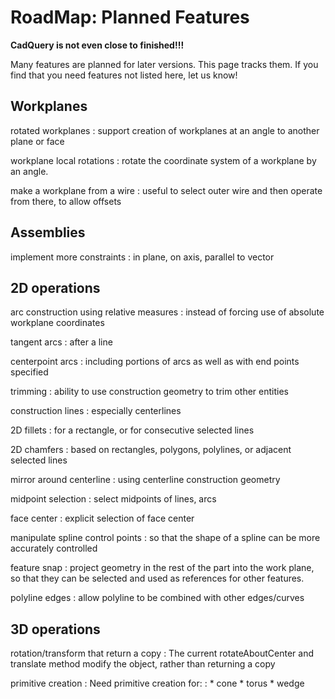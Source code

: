 <a id="roadmap"></a>

# RoadMap:  Planned Features

**CadQuery is not even close to finished!!!**

Many features are planned for later versions.  This page tracks them.  If you find that you need features
not listed here, let us know!

## Workplanes

rotated workplanes
: support creation of workplanes at an angle to another plane or face

workplane local rotations
: rotate the coordinate system of a workplane by an angle.

make a workplane from a wire
: useful to select outer wire and then operate from there, to allow offsets

## Assemblies

implement more constraints
: in plane, on axis, parallel to vector

## 2D operations

arc construction using relative measures
: instead of forcing use of absolute workplane coordinates

tangent arcs
: after a line

centerpoint arcs
: including portions of arcs as well as with end points specified

trimming
: ability to use construction geometry to trim other entities

construction lines
: especially centerlines

2D fillets
: for a rectangle, or for consecutive selected lines

2D chamfers
: based on rectangles, polygons, polylines, or adjacent selected lines

mirror around centerline
: using centerline construction geometry

midpoint selection
: select midpoints of lines, arcs

face center
: explicit selection of face center

manipulate spline control points
: so that the shape of a spline can be more accurately controlled

feature snap
: project geometry in the rest of the part into the work plane, so that
  they can be selected and used as references for other features.

polyline edges
: allow polyline to be combined with other edges/curves

## 3D operations

rotation/transform that return a copy
: The current rotateAboutCenter and translate method modify the object, rather than returning a copy

primitive creation
: Need primitive creation for:
  : * cone
    * torus
    * wedge
